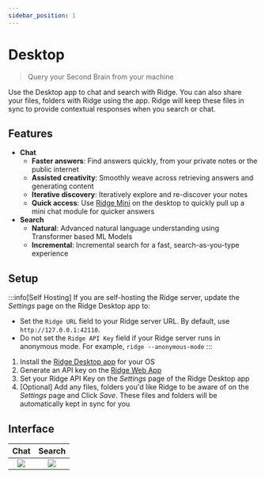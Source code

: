```yaml
---
sidebar_position: 1
---
```


# Desktop

> Query your Second Brain from your machine

Use the Desktop app to chat and search with Ridge.
You can also share your files, folders with Ridge using the app.
Ridge will keep these files in sync to provide contextual responses when you search or chat.

## Features
- **Chat**
  - **Faster answers**: Find answers quickly, from your private notes or the public internet
  - **Assisted creativity**: Smoothly weave across retrieving answers and generating content
  - **Iterative discovery**: Iteratively explore and re-discover your notes
  - **Quick access**: Use [Ridge Mini](/features/ridge_mini) on the desktop to quickly pull up a mini chat module for quicker answers
- **Search**
  - **Natural**: Advanced natural language understanding using Transformer based ML Models
  - **Incremental**: Incremental search for a fast, search-as-you-type experience

## Setup
:::info[Self Hosting]
If you are self-hosting the Ridge server, update the *Settings* page on the Ridge Desktop app to:
- Set the `Ridge URL` field to your Ridge server URL. By default, use `http://127.0.0.1:42110`.
- Do not set the `Ridge API Key` field if your Ridge server runs in anonymous mode. For example, `ridge --anonymous-mode`
:::


1. Install the [Ridge Desktop app](https://ridge.dev/downloads) for your OS
2. Generate an API key on the [Ridge Web App](https://app.ridge.dev/settings#clients)
3. Set your Ridge API Key on the *Settings* page of the Ridge Desktop app
4. [Optional] Add any files, folders you'd like Ridge to be aware of on the *Settings* page and Click *Save*.
   These files and folders will be automatically kept in sync for you

## Interface
| Chat | Search |
|:----:|:------:|
| ![](/img/ridge_chat_on_desktop.png) | ![](/img/ridge_search_on_desktop.png) |
